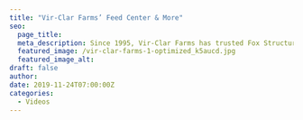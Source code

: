 ```yaml
---
title: "Vir-Clar Farms’ Feed Center & More"
seo:
  page_title:
  meta_description: Since 1995, Vir-Clar Farms has trusted Fox Structures to help build their thriving, family owned dairy in Fond du Lac. As Vir-Clar has grown, they’ve turned to Fox Structures for a steel frame freestall barn, heifer barn and other buildings.
  featured_image: /vir-clar-farms-1-optimized_k5aucd.jpg
  featured_image_alt:
draft: false
author:
date: 2019-11-24T07:00:00Z
categories:
  - Videos
---
```


<script src="https://fast.wistia.com/embed/medias/jfgssp36gj.jsonp" async></script><script src="https://fast.wistia.com/assets/external/E-v1.js" async></script><div class="wistia_responsive_padding" style="padding:56.25% 0 0 0;position:relative;"><div class="wistia_responsive_wrapper" style="height:100%;left:0;position:absolute;top:0;width:100%;"><div class="wistia_embed wistia_async_jfgssp36gj videoFoam=true" style="height:100%;position:relative;width:100%"><div class="wistia_swatch" style="height:100%;left:0;opacity:0;overflow:hidden;position:absolute;top:0;transition:opacity 200ms;width:100%;"><img src="https://fast.wistia.com/embed/medias/jfgssp36gj/swatch" style="filter:blur(5px);height:100%;object-fit:contain;width:100%;" alt="" aria-hidden="true" onload="this.parentNode.style.opacity=1;" /></div></div></div></div>